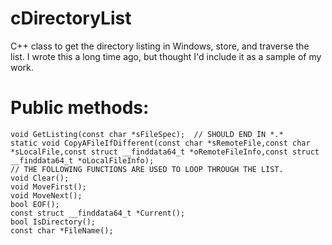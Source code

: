 # cDirectoryList
C++ class to get the directory listing in Windows, store, and traverse the list.
I wrote this a long time ago, but thought I'd include it as a sample of my work.
# Public methods:
	void GetListing(const char *sFileSpec);	 // SHOULD END IN *.*
	static void CopyAFileIfDifferent(const char *sRemoteFile,const char *sLocalFile,const struct __finddata64_t *oRemoteFileInfo,const struct __finddata64_t *oLocalFileInfo);
	// THE FOLLOWING FUNCTIONS ARE USED TO LOOP THROUGH THE LIST.
	void Clear();
	void MoveFirst(); 
	void MoveNext();
	bool EOF();
	const struct __finddata64_t *Current();
	bool IsDirectory();
	const char *FileName();
